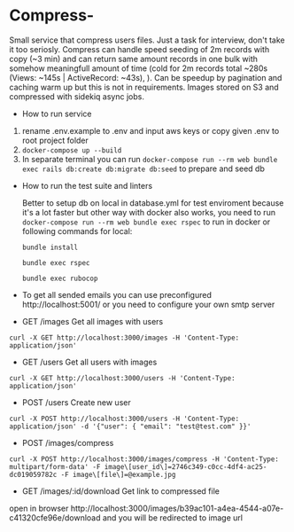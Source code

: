 # Compress-

Small service that compress users files. Just a task for interview, don't take it too seriosly.
Compress can handle speed seeding of 2m records with copy (~3 min) and can return same amount records in one bulk with somehow meaningfull amount of time (cold for 2m records total ~280s (Views: ~145s | ActiveRecord: ~43s), ). Can be speedup by pagination and caching warm up but this is not in requirements.
Images stored on S3 and compressed with sidekiq async jobs.

* How to run service

1. rename .env.example to .env and input aws keys or copy given .env to root project folder
2. `docker-compose up --build`
3. In separate terminal you can run `docker-compose run --rm web bundle exec rails db:create db:migrate db:seed` to prepare and seed db

* How to run the test suite and linters

  Better to setup db on local in database.yml for test enviroment because it's a lot faster but other way with docker also works, you need to run `docker-compose run --rm web bundle exec rspec` to run in docker or following commands for local:
  
  `bundle install`

  `bundle exec rspec`

  `bundle exec rubocop`

* To get all sended emails you can use preconfigured http://localhost:5001/ or you need to configure your own smtp server

* GET /images Get all images with users

`curl -X GET http://localhost:3000/images -H 'Content-Type: application/json'`

* GET /users Get all users with images

`curl -X GET http://localhost:3000/users -H 'Content-Type: application/json'`

* POST /users Create new user

`curl -X POST http://localhost:3000/users -H 'Content-Type: application/json' -d '{"user": { "email": "test@test.com" }}'`

* POST /images/compress

`curl -X POST http://localhost:3000/images/compress -H 'Content-Type: multipart/form-data' -F image\[user_id\]=2746c349-c0cc-4df4-ac25-dc019059782c -F image\[file\]=@example.jpg`

* GET /images/:id/download Get link to compressed file

open in browser http://localhost:3000/images/b39ac101-a4ea-4544-a07e-c41320cfe96e/download and you will be redirected to image url



